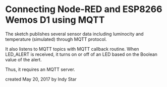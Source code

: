 Connecting Node-RED and ESP8266 Wemos D1 using MQTT
====================================================

The sketch publishes several sensor data including luminocity and temperature (simulated) through MQTT protocol.

It also listens to MQTT topics with MQTT callback routine. When LED_ALERT is received, it turns on or off of an LED based on the Boolean value of the alert.

Thus, it requires an MQTT server.

created May 20, 2017
by Indy Star
